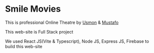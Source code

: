 # Smile Movies
This is professional Online Theatre by <a href="https://github.com/usm0n">Usmon</a> & <a href="https://github.com/botirovdevv">Mustafo</a>

This web-site is Full Stack project

We used React JS(Vite & Typescript), Node JS, Express JS, Firebase to build this web-site
